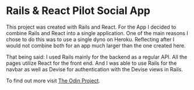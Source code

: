 # Rails & React Pilot Social App

This project was created with Rails and React. 
For the App I decided to combine Rails and React into a single application. 
One of the main reasons I chose to do this was to use a single dyno on Heroku.
Reflecting after I would not combine both for an app much larger than the one created here.

That being said:
I used Rails mainly for the backend as a regular API.
All the pages utilize React for the front end.
And I was able to use Rails for the navbar as well as Devise for authentication with the Devise views in Rails.

To find out more visit [The Odin Project](https://www.theodinproject.com/paths/full-stack-ruby-on-rails/courses/javascript/lessons/final-project-116ff273-1e55-4055-bd7f-146c17d0ec9c).

